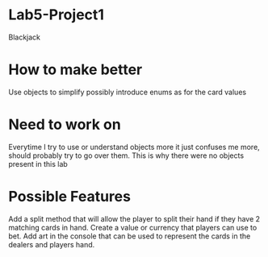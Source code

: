 # Lab5-Project1
 Blackjack

# How to make better
 Use objects to simplify 
 possibly introduce enums as for the card values
 
# Need to work on
 Everytime I try to use or understand objects more it just confuses me more, should probably try to go over them.
 This is why there were no objects present in this lab

# Possible Features
 Add a split method that will allow the player to split their hand if they have 2 matching cards in hand.
 Create a value or currency that players can use to bet.
 Add art in the console that can be used to represent the cards in the dealers and players hand.
